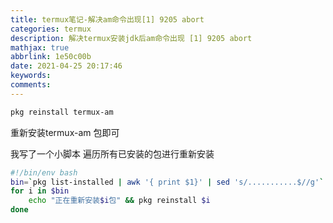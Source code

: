 ```yaml
---
title: termux笔记-解决am命令出现[1] 9205 abort
categories: termux
description: 解决termux安装jdk后am命令出现 [1] 9205 abort
mathjax: true
abbrlink: 1e50c00b
date: 2021-04-25 20:17:46
keywords:
comments:
---
```

<!--more-->
``` bash
pkg reinstall termux-am
```
重新安装termux-am 包即可

我写了一个小脚本 遍历所有已安装的包进行重新安装
``` bash
#!/bin/env bash
bin=`pkg list-installed | awk '{ print $1}' | sed 's/...........$//g'`
for i in $bin                                                                    do
    echo "正在重新安装$i包" && pkg reinstall $i
done
```
